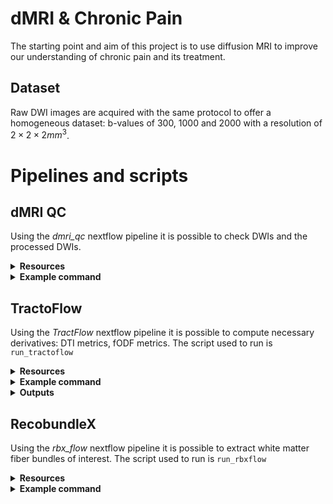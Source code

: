 # dMRI & Chronic Pain
The starting point and aim of this project is to use diffusion MRI to improve our understanding of chronic pain and its treatment.

## Dataset
Raw DWI images are acquired with the same protocol to offer a homogeneous dataset:  b-values of 300, 1000 and 2000 with a resolution of $2\times 2\times 2 mm^3$.

# Pipelines and scripts
## dMRI QC
Using the *dmri_qc* nextflow pipeline it is possible to check DWIs and the processed DWIs.
<details><summary><b>Resources</b></summary>
  
  * [Github repository for python](https://github.com/scilus/dmriqcpy)
  * [Github repository for nextflow](https://github.com/scilus/dmriqc_flow)
</details>



<details><summary><b>Example command</b></summary>

`nextflow run dmriqc-flow-0.1.2/main.nf -profile input_qc --root input/ -with-singularity singularity_dmriqc_0.1.2.img -resume --raw_dwi_nb_threads 10`
</details>

## TractoFlow
Using the *TractFlow* nextflow pipeline it is possible to compute necessary derivatives: DTI metrics, fODF metrics. The script used to run is `run_tractoflow`

<details><summary><b>Resources</b></summary>

  * [Gihub repository](https://github.com/scilus/tractoflow/)
  * [SCIL TractoFlow documentation](https://scil-documentation.readthedocs.io/en/latest/our_tools/tractoflow.html)
  * [ReadTheDocs TractoFlow documentation](https://tractoflow-documentation.readthedocs.io/en/latest/index.html)
  * `Theaud, G., Houde, J.-C., Boré, A., Rheault, F., Morency, F., Descoteaux, M.,TractoFlow: A robust, efficient and reproducible diffusion MRI pipeline leveraging Nextflow & Singularity, NeuroImage, https://doi.org/10.1016/j.neuroimage.2020.116889.`
</details>

<details><summary><b>Example command</b></summary>
  
  `nextflow run main.nf --input <DATASET_ROOT_FOLDER> --dti_shells "0 300 1000" --fodf_shells "0 1000 1200" -with-singularity`
</details>
  
<details><summary><b>Outputs</b></summary>
  
**DTI metrics**: The Diffusion Tensor Imaging metrics computed are: the axial diffusivity (AD), fractional anisotropy (FA), geodesic anisotropy (GA), mean diffusivity (MD), radial diffusivity (RD), tensor, tensor norm, tensor eigenvalues, tensor eigenvectors, tensor mode, color-FA. Use flag `-dti_shell` to specify the desired shells t compute DTI metrics. Usually it is recommended to compute DTI metrics using b-values under $b = 1200 mm^2/s$.
  
**fODF metrics**: The fiber Orientation Distribution Function metrics computed are: the total and maximum Apparent Fiber Density (AFD), the Number of Fiber Orientation (NuFO) and principal fODFs orientations (up to 5 per voxel). Use flag `–fodf_shells` to specify the desired shells to compute fODF metrics and flag --sh_order to specify the spherical harmonic order (default is 8). Usually it is recommended to compute fODF metrics using b-values above $b = 700 mm^2/s$.
</details>

## RecobundleX
Using the *rbx_flow* nextflow pipeline it is possible to extract white matter fiber bundles of interest. The script used to run is `run_rbxflow`

<details><summary><b>Resources</b></summary>

  * [Github repository](https://github.com/scilus/rbx_flow)
  * [SCIL RecobundleX documentation](https://scil-documentation.readthedocs.io/en/latest/our_tools/recobundles.html)
  * [Example atlases](https://zenodo.org/record/4104300#.YmMEk_PMJaQ)
  * `Rheault, Francois. Analyse et reconstruction de faisceaux de la matière blanche.
page 137-170, (2020), https://savoirs.usherbrooke.ca/handle/11143/17255`
</details>

<details><summary><b>Example command</b></summary>
  
`nextflow run main.nf -resume -with-singularity scilus-1.2.0_rbxflow-1.1.0.img --input input/ --atlas_config code/rbx-atlas/config.json --atlas_anat code/rbx-atlas/mni_masked.nii.gz --atlas_directory code/rbx-atlas/atlas/`
</details>
